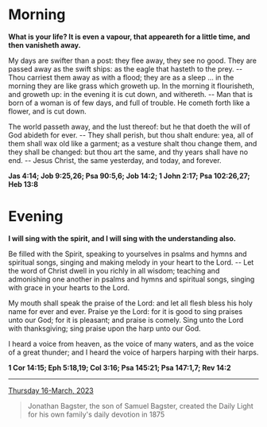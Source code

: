 # Morning

**What is your life? It is even a vapour, that appeareth for a little time, and then vanisheth away.**
 
My days are swifter than a post: they flee away, they see no good. They are passed away as the swift ships: as the eagle that hasteth to the prey. -- Thou carriest them away as with a flood; they are as a sleep ... in the morning they are like grass which groweth up. In the morning it flourisheth, and groweth up: in the evening it is cut down, and withereth. -- Man that is born of a woman is of few days, and full of trouble. He cometh forth like a flower, and is cut down.
 
The world passeth away, and the lust thereof: but he that doeth the will of God abideth for ever. -- They shall perish, but thou shalt endure: yea, all of them shall wax old like a garment; as a vesture shalt thou change them, and they shall be changed: but thou art the same, and thy years shall have no end. -- Jesus Christ, the same yesterday, and today, and forever.  

**Jas 4:14; Job 9:25,26; Psa 90:5,6; Job 14:2; 1 John 2:17; Psa 102:26,27; Heb 13:8**

# Evening

**I will sing with the spirit, and I will sing with the understanding also.**
 
Be filled with the Spirit, speaking to yourselves in psalms and hymns and spiritual songs, singing and making melody in your heart to the Lord. -- Let the word of Christ dwell in you richly in all wisdom; teaching and admonishing one another in psalms and hymns and spiritual songs, singing with grace in your hearts to the Lord.
 
My mouth shall speak the praise of the Lord: and let all flesh bless his holy name for ever and ever. Praise ye the Lord: for it is good to sing praises unto our God; for it is pleasant; and praise is comely. Sing unto the Lord with thanksgiving; sing praise upon the harp unto our God.
 
I heard a voice from heaven, as the voice of many waters, and as the voice of a great thunder; and I heard the voice of harpers harping with their harps.  

**1 Cor 14:15; Eph 5:18,19; Col 3:16; Psa 145:21; Psa 147:1,7; Rev 14:2**

---

[Thursday 16-March, 2023](https://t.me/s/daily_light)

> Jonathan Bagster, the son of Samuel Bagster, created the Daily Light for his own family's daily devotion in 1875

